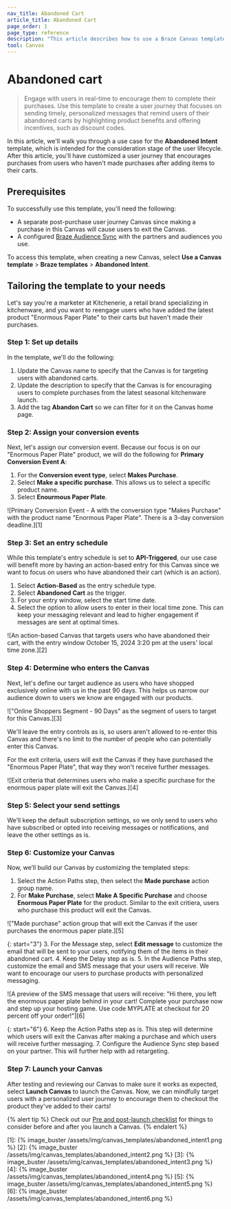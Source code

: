 ```yaml
---
nav_title: Abandoned Cart
article_title: Abandoned Cart
page_order: 1
page_type: reference
description: "This article describes how to use a Braze Canvas template to engage with users in real-time to encourage them to complete their purchases."
tool: Canvas
---
```


# Abandoned cart

> Engage with users in real-time to encourage them to complete their purchases. Use this template to create a user journey that focuses on sending timely, personalized messages that remind users of their abandoned carts by highlighting product benefits and offering incentives, such as discount codes.

In this article, we'll walk you through a use case for the **Abandoned Intent** template, which is intended for the consideration stage of the user lifecycle. After this article, you'll have customized a user journey that encourages purchases from users who haven't made purchases after adding items to their carts.

## Prerequisites

To successfully use this template, you'll need the following:

- A separate post-purchase user journey Canvas since making a purchase in this Canvas will cause users to exit the Canvas.
- A configured [Braze Audience Sync]({{site.baseurl}}/partners/canvas_steps) with the partners and audiences you use.

To access this template, when creating a new Canvas, select **Use a Canvas template** > **Braze templates** > **Abandoned Intent**. 

## Tailoring the template to your needs

Let's say you're a marketer at Kitchenerie, a retail brand specializing in kitchenware, and you want to reengage users who have added the latest product "Enormous Paper Plate" to their carts but haven't made their purchases. 

### Step 1: Set up details

In the template, we'll do the following:

1. Update the Canvas name to specify that the Canvas is for targeting users with abandoned carts.
2. Update the description to specify that the Canvas is for encouraging users to complete purchases from the latest seasonal kitchenware launch.
3. Add the tag **Abandon Cart** so we can filter for it on the Canvas home page.

### Step 2: Assign your conversion events

Next, let's assign our conversion event. Because our focus is on our "Enormous Paper Plate" product, we will do the following for **Primary Conversion Event A**:

1. For the **Conversion event type**, select **Makes Purchase**.
2. Select **Make a specific purchase**. This allows us to select a specific product name.
3. Select **Enourmous Paper Plate**.

![Primary Conversion Event - A with the conversion type "Makes Purchase" with the product name "Enormous Paper Plate". There is a 3-day conversion deadline.][1]

### Step 3: Set an entry schedule

While this template's entry schedule is set to **API-Triggered**, our use case will benefit more by having an action-based entry for this Canvas since we want to focus on users who have abandoned their cart (which is an action).

1. Select **Action-Based** as the entry schedule type.
2. Select **Abandoned Cart** as the trigger.
3. For your entry window, select the start time date.
4. Select the option to allow users to enter in their local time zone. This can keep your messaging relevant and lead to higher engagement if messages are sent at optimal times.

![An action-based Canvas that targets users who have abandoned their cart, with the entry window October 15, 2024 3:20 pm at the users' local time zone.][2]

### Step 4: Determine who enters the Canvas

Next, let's define our target audience as users who have shopped exclusively online with us in the past 90 days. This helps us narrow our audience down to users we know are engaged with our products. 

!["Online Shoppers Segment - 90 Days" as the segment of users to target for this Canvas.][3]

We'll leave the entry controls as is, so users aren't allowed to re-enter this Canvas and there's no limit to the number of people who can potentially enter this Canvas.

For the exit criteria, users will exit the Canvas if they have purchased the "Enormous Paper Plate", that way they won't receive further messages.

![Exit criteria that determines users who make a specific purchase for the enormous paper plate will exit the Canvas.][4]

### Step 5: Select your send settings

We’ll keep the default subscription settings, so we only send to users who have subscribed or opted into receiving messages or notifications, and leave the other settings as is.

### Step 6: Customize your Canvas

Now, we’ll build our Canvas by customizing the templated steps:

1. Select the Action Paths step, then select the **Made purchase** action group name.
2. For **Make Purchase**, select **Make A Specific Purchase** and choose **Enormous Paper Plate** for the product. Similar to the exit critiera, users who purchase this product will exit the Canvas.

!["Made purchase" action group that will exit the Canvas if the user purchases the enormous paper plate.][5]

{: start="3"}
3. For the Message step, select **Edit message** to customize the email that will be sent to your users, notifying them of the items in their abandoned cart.
4. Keep the Delay step as is.
5. In the Audience Paths step, customize the email and SMS message that your users will receive. We want to encourage our users to purchase products with personalized messaging.

![A preview of the SMS message that users will receive: "Hi there, you left the enormous paper plate behind in your cart! Complete your purchase now and step up your hosting game. Use code MYPLATE at checkout for 20 percent off your order!"][6]

{: start="6"}
6. Keep the Action Paths step as is. This step will determine which users will exit the Canvas after making a purchase and which users will receive further messaging.
7. Configure the Audience Sync step based on your partner. This will further help with ad retargeting.

### Step 7: Launch your Canvas

After testing and reviewing our Canvas to make sure it works as expected, select **Launch Canvas** to launch the Canvas. Now, we can mindfully target users with a personalized user journey to encourage them to checkout the product they've added to their carts!

{% alert tip %}
Check out our [Pre and post-launch checklist]({{site.baseurl}}/user_guide/engagement_tools/canvas/ideas_and_strategies/pre_post_launch_checklist/#things-to-consider-before-launch) for things to consider before and after you launch a Canvas.
{% endalert %}

[1]: {% image_buster /assets/img/canvas_templates/abandoned_intent1.png %}
[2]: {% image_buster /assets/img/canvas_templates/abandoned_intent2.png %}
[3]: {% image_buster /assets/img/canvas_templates/abandoned_intent3.png %}
[4]: {% image_buster /assets/img/canvas_templates/abandoned_intent4.png %}
[5]: {% image_buster /assets/img/canvas_templates/abandoned_intent5.png %}
[6]: {% image_buster /assets/img/canvas_templates/abandoned_intent6.png %}